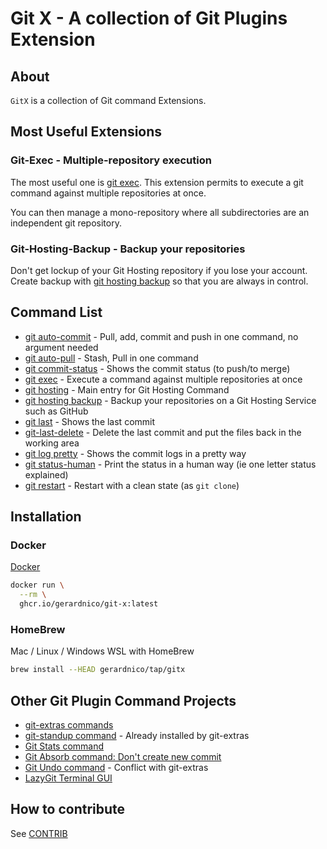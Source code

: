 # Git X - A collection of Git Plugins Extension 

## About

`GitX` is a collection of Git command Extensions.

## Most Useful Extensions

### Git-Exec - Multiple-repository execution

The most useful one is [git exec](docs/bin-generated/git-exec.md). This extension permits to
execute a git command against multiple repositories at once.

You can then manage a mono-repository where all subdirectories are an independent git repository.

### Git-Hosting-Backup - Backup your repositories

Don't get lockup of your Git Hosting repository if you lose your account.
Create backup with [git hosting backup](docs/bin-generated/git-hosting-backup.md)
so that you are always in control.

## Command List

* [git auto-commit](docs/bin-generated/git-auto-commit.md) - Pull, add, commit and push in one command, no argument needed
* [git auto-pull](docs/bin-generated/git-auto-pull.md) - Stash, Pull in one command
* [git commit-status](docs/bin-generated/git-commit-status.md) - Shows the commit status (to push/to merge)
* [git exec](docs/bin-generated/git-exec.md) - Execute a command against multiple repositories at once
* [git hosting](docs/bin-generated/git-hosting.md) - Main entry for Git Hosting Command
* [git hosting backup](docs/bin-generated/git-hosting-backup.md) - Backup your repositories on a Git Hosting Service such as GitHub
* [git last](docs/bin-generated/git-last.md) - Shows the last commit
* [git-last-delete](docs/bin-generated/git-last-delete.md) - Delete the last commit and put the files back in the working area
* [git log pretty](docs/bin-generated/git-log-pretty.md) - Shows the commit logs in a pretty way
* [git status-human](docs/bin-generated/git-status-human.md) - Print the status in a human way (ie one letter status explained)
* [git restart](docs/bin/git-restart.md) - Restart with a clean state (as `git clone`)


## Installation

### Docker

[Docker](https://github.com/gerardnico/git-x/pkgs/container/git-x)

```bash
docker run \
  --rm \
  ghcr.io/gerardnico/git-x:latest
```

### HomeBrew
 
Mac / Linux / Windows WSL with HomeBrew

```bash
brew install --HEAD gerardnico/tap/gitx
```


## Other Git Plugin Command Projects

* [git-extras commands](https://github.com/tj/git-extras/blob/main/Commands.md)
* [git-standup command](https://github.com/kamranahmedse/git-standup) - Already installed by git-extras
* [Git Stats command](https://github.com/arzzen/git-quick-stats)
* [Git Absorb command: Don't create new commit](https://github.com/tummychow/git-absorb/)
* [Git Undo command](https://github.com/Bhupesh-V/ugit) - Conflict with git-extras
* [LazyGit Terminal GUI](https://github.com/jesseduffield/lazygit)

## How to contribute

See [CONTRIB](contrib/CONTRIB.md)
